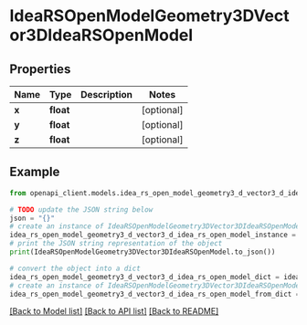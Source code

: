 # IdeaRSOpenModelGeometry3DVector3DIdeaRSOpenModel


## Properties

Name | Type | Description | Notes
------------ | ------------- | ------------- | -------------
**x** | **float** |  | [optional] 
**y** | **float** |  | [optional] 
**z** | **float** |  | [optional] 

## Example

```python
from openapi_client.models.idea_rs_open_model_geometry3_d_vector3_d_idea_rs_open_model import IdeaRSOpenModelGeometry3DVector3DIdeaRSOpenModel

# TODO update the JSON string below
json = "{}"
# create an instance of IdeaRSOpenModelGeometry3DVector3DIdeaRSOpenModel from a JSON string
idea_rs_open_model_geometry3_d_vector3_d_idea_rs_open_model_instance = IdeaRSOpenModelGeometry3DVector3DIdeaRSOpenModel.from_json(json)
# print the JSON string representation of the object
print(IdeaRSOpenModelGeometry3DVector3DIdeaRSOpenModel.to_json())

# convert the object into a dict
idea_rs_open_model_geometry3_d_vector3_d_idea_rs_open_model_dict = idea_rs_open_model_geometry3_d_vector3_d_idea_rs_open_model_instance.to_dict()
# create an instance of IdeaRSOpenModelGeometry3DVector3DIdeaRSOpenModel from a dict
idea_rs_open_model_geometry3_d_vector3_d_idea_rs_open_model_from_dict = IdeaRSOpenModelGeometry3DVector3DIdeaRSOpenModel.from_dict(idea_rs_open_model_geometry3_d_vector3_d_idea_rs_open_model_dict)
```
[[Back to Model list]](../README.md#documentation-for-models) [[Back to API list]](../README.md#documentation-for-api-endpoints) [[Back to README]](../README.md)


